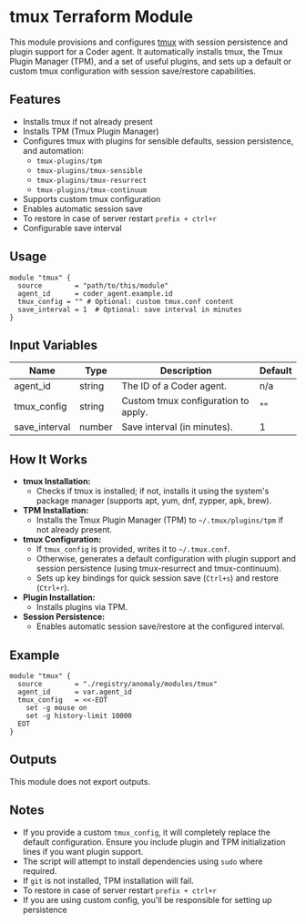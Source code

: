 # tmux Terraform Module

This module provisions and configures [tmux](https://github.com/tmux/tmux) with session persistence and plugin support
for a Coder agent. It automatically installs tmux, the Tmux Plugin Manager (TPM), and a set of useful plugins, and sets
up a default or custom tmux configuration with session save/restore capabilities.

## Features

- Installs tmux if not already present
- Installs TPM (Tmux Plugin Manager)
- Configures tmux with plugins for sensible defaults, session persistence, and automation:
  - `tmux-plugins/tpm`
  - `tmux-plugins/tmux-sensible`
  - `tmux-plugins/tmux-resurrect`
  - `tmux-plugins/tmux-continuum`
- Supports custom tmux configuration
- Enables automatic session save
- To restore in case of server restart `prefix + ctrl+r`
- Configurable save interval

## Usage

```hcl
module "tmux" {
  source        = "path/to/this/module"
  agent_id      = coder_agent.example.id
  tmux_config = "" # Optional: custom tmux.conf content
  save_interval = 1  # Optional: save interval in minutes
}
```

## Input Variables

| Name          | Type   | Description                         | Default |
| ------------- | ------ | ----------------------------------- | ------- |
| agent_id      | string | The ID of a Coder agent.            | n/a     |
| tmux_config   | string | Custom tmux configuration to apply. | ""      |
| save_interval | number | Save interval (in minutes).         | 1       |

## How It Works

- **tmux Installation:**
  - Checks if tmux is installed; if not, installs it using the system's package manager (supports apt, yum, dnf,
    zypper, apk, brew).
- **TPM Installation:**
  - Installs the Tmux Plugin Manager (TPM) to `~/.tmux/plugins/tpm` if not already present.
- **tmux Configuration:**
  - If `tmux_config` is provided, writes it to `~/.tmux.conf`.
  - Otherwise, generates a default configuration with plugin support and session persistence (using tmux-resurrect and
    tmux-continuum).
  - Sets up key bindings for quick session save (`Ctrl+s`) and restore (`Ctrl+r`).
- **Plugin Installation:**
  - Installs plugins via TPM.
- **Session Persistence:**
  - Enables automatic session save/restore at the configured interval.

## Example

```hcl
module "tmux" {
  source        = "./registry/anomaly/modules/tmux"
  agent_id      = var.agent_id
  tmux_config   = <<-EOT
    set -g mouse on
    set -g history-limit 10000
  EOT
}
```

## Outputs

This module does not export outputs.

## Notes

- If you provide a custom `tmux_config`, it will completely replace the default configuration. Ensure you include plugin
  and TPM initialization lines if you want plugin support.
- The script will attempt to install dependencies using `sudo` where required.
- If `git` is not installed, TPM installation will fail.
- To restore in case of server restart `prefix + ctrl+r`
- If you are using custom config, you'll be responsible for setting up persistence
